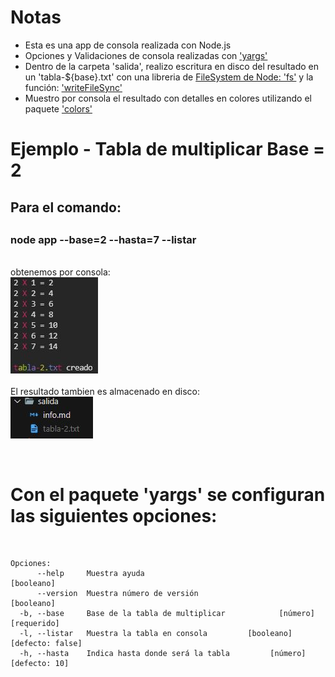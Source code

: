 # Notas
<ul>
    <li>Esta es una app de consola realizada con Node.js</li>
    <li>Opciones y Validaciones de consola realizadas con <a href="https://www.npmjs.com/package/yargs"> 'yargs'</a></li>
    <li>Dentro de la carpeta 'salida', realizo escritura en disco del resultado en un 'tabla-${base}.txt' con una libreria de <a href="https://nodejs.org/dist/latest-v14.x/docs/api/fs.html">FileSystem de Node: 'fs'</a> y la función: <a href="https://nodejs.org/dist/latest-v14.x/docs/api/fs.html#fs_fs_writefilesync_file_data_options">'writeFileSync'</a></li>
    <li>Muestro por consola el resultado con detalles en colores utilizando el paquete <a href="https://www.npmjs.com/package/colors"> 'colors'</a></li>
  </ul>

# Ejemplo - Tabla de multiplicar Base = 2
 <p><h2>Para el comando:<h2>
 <h3>node app --base=2 --hasta=7 --listar </h3>
 
 <br>
 obtenemos por consola:
 <br>
 <img src="./img/example_table_2.JPG" />
 <br>
 <br>
 El resultado tambien es almacenado en disco:
 <br>
 <img src="./img/almacenamiento_example_table_2.JPG" />
 <br>
 
 </p>
<br>

#  Con el paquete 'yargs' se configuran las siguientes opciones:
<br>

```
Opciones:
      --help     Muestra ayuda                                        [booleano]
      --version  Muestra número de versión                            [booleano]
  -b, --base     Base de la tabla de multiplicar            [número] [requerido]
  -l, --listar   Muestra la tabla en consola         [booleano] [defecto: false]
  -h, --hasta    Indica hasta donde será la tabla         [número] [defecto: 10]
```